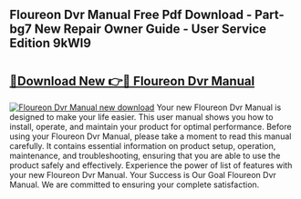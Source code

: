 ## Floureon Dvr Manual Free Pdf Download - Part-bg7 New Repair Owner Guide - User Service Edition 9kWl9

# <h2><a href="http://bc98862.oget.top/?id=Floureon+Dvr+Manual">🔗Download New 👉🔴 Floureon Dvr Manual</a></h2>

[![Floureon Dvr Manual new download](https://i.imgur.com/5g1atiW.png)](http://bc98862.oget.top/?id=Floureon+Dvr+Manual)
Your new Floureon Dvr Manual is designed to make your life easier. This user manual shows you how to install, operate, and maintain your product for optimal performance. Before using your Floureon Dvr Manual, please take a moment to read this manual carefully. It contains essential information on product setup, operation, maintenance, and troubleshooting, ensuring that you are able to use the product safely and effectively. Experience the power of list of features with your new Floureon Dvr Manual. Your Success is Our Goal Floureon Dvr Manual. We are committed to ensuring your complete satisfaction.
